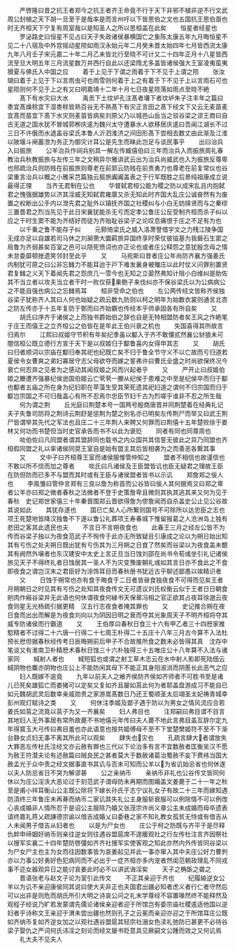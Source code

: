 <!-- { "loadSidebar": true } -->
　　严啓隆曰昔之抗王者郑今之抗王者齐王命竟不行于天下非邪不植非逆不行文武周公封植之天下胡一旦至于是哉率是而言州吁以下皆思伯之文也五国抗王思伯亟也时无齐桓天下宁复有周室哉以是知圣人之所以思桓盖在此矣
　　恒星者经星也
　　罗泌路史曰恒星不见占曰天子失政诸侯暴横国亡之象陈太康五年九月晦恒星不见二十八宿及中外宫摇动星陨如雨汉永始元年二月癸未晋太始四年七月皆西流太康九年八月壬子宋元嘉二十年二月乙未皆北行至晓不可计又二十四年正月十八星皆西流至旦大明五年三月流星数万并西行自此以还梁隋尤多盖皆诸侯强大王室凌夷蛮夷猾夏与佛氏入中国之应
　　着于上见于下谓之雨着于下不见于上谓之陨
　　张汝瑚曰着于上见于下以言雨虫可也雨雪则何着于上之有着于下不见于上以言雨石可也星陨则何不见于上之有又曰明嘉靖十二年十月七日夜星陨落如雨点至晓不絶
　　髙下有水灾曰大水
　　禹贡下土坟垆孔注髙者壤下者坟垆朱子注丰年之篇曰黍宜髙燥稌宜下湿黍稌皆熟百谷无不熟髙下有灾正言田之髙下经文下又云无麦苗麦宜髙而苗宜下髙下水灾则麦苗皆病矣刘原父乃以城邑山岳当之驳谷梁之谬王商曰自古无道之国水犹不冒城郭栁庆逺为魏兴太守遭暴水人欲移居庆逺曰吾闻江湖长不过三日不许俄而水退盖谷梁氏本鲁人沂泗淮济之间田形髙下尝相去数丈由此渐及江淮以陂堰斗闸蓄泄为务正为御灾计耳公是先生而昧此岂足与谈民事乎
　　出曰治兵　入曰振旅
　　公羊治兵作祠兵别具一解左传臧僖伯曰三年而治兵入而振旅周礼春教治兵秋教振旅与左传三年之文稍异尔雅讲武云出为治兵尚威武也入为振旅反尊卑也邢疏治兵则防贱在前振旅则尊老在前郭云防贱在前贵勇力也尊老在前复常仪也谷梁重言治兵以概之小雅采芑篇独云振旅阗阗盖表之于行军既胜之后景纯祖康成立说最得正理
　　当齐无君制在公也
　　华督弑君桓公能为稷之防以成宋乱且内抱弑君之愧强据雄势以济其淫威无知弑君雍廪又杀无知此时齐国大乱庄公诚奋然有为废置之权断出公手内以泄先君之耻外以镇抚齐国之社稷纠与小白无妨择贤而与之秦缪三置晋君之烈当先见于此日宋襄犹能杀无亏而定孝公鲁庄公反受制齐桓而杀子纠以应之干时生窦不能为齐结好而徒为齐贻耻谷梁子之论叹息痛恨于庄之不足有为也
　　以千乗之鲁不能存子纠
　　元颢倚梁氏之威入洛萧詧借宇文之力残江陵争国无成亦足以自雄若司马休之刘昶萧大圜羁旅异国终享时荣仗彼镃基为我磐石生窦之局鲁为齐弱甚矣百室之邑可以隠死愤词也亦正论也或者庄公释怨之意犹殷念母之情未怠委靡顿挫遗笑邻封至此乎
　　又
　　马宛斯曰昔者庄公年尚防齐襄方强姜氏内制犹可原之曰公非忘雠力不能耳迨于戸下难发襄身被殱庄以此时仗义问罪别置贤君复雠之义天下着闻先君之怨庶几一雪今也无知之立晏然弗知计阻小白维纠是助佐其不当立者以攻夫当立者干时一败仅获乗鲍子来伐纠亦不保谷梁氏以为公病病公之不能自强也病公之忘雠焉耳
　　桓非受命之伯也
　　左公两传经文皆称齐侯独谷梁子犹称齐人其曰人何也始疑之疏云数九防则以柯之眀年为始数衣裳则通言北杏之防左传亦于十五年复防于鄄而曰齐始霸也传经本乎师承固各有所自矣
　　又
　　胡氏曰序齐于诸侯之上而独书爵始伯之辞也自是无特相盟防者矣王风之作絶笔于庄王而僖王之立齐桓公之伯皆在是年此王伯兴衰之机也
　　失国喜得其所故言归焉尔
　　江熙曰叔姬守节积有年矣纪季虽以酅入于齐不敢懐贰然襄公豺狼未可闇信桓公既立德行方宣于天下是以叔姬归于酅鲁喜内女得申其志
　　又
　　胡氏曰归者顺词以宗庙在酅归奉其祀也纪既亡矣不归于鲁全节守义不以亡故而亏归道若夏侯令女曹爽之弟妇寡居守志父母欲夺而嫁之誓弗许曰曹氏全盛之时尚欲保终况今衰亡何忍弃之见者为之感动其闻叔姬之风而兴起者乎
　　又
　　严开止曰叔姬伯姬之媵遭齐强暴纪侯逊国伯姬云亡茕茕一媵从纪侯于患难之中至是纪侯卒而归于酅也酅者五庙之所在身为纪妇职在苹藻生受其荣死遗其祀妇道之谓何不归宗国而归于酅岂宗国之不可归哉盖心有所不忍焉尔忠臣节妇千古为烈嗟乎谁非不忍之所生哉
　　何为谓之荆
　　丘光庭曰荆楚本号一国两号殷商唐晋并同荆楚着在经典礼记夫子失鲁司防将之荆诗云荆舒是惩荆为楚之别名亦已明矣左传荆尸而举又曰武王荆尸皆谓举其先代之军法也且庄二十三年荆人来聘又何罪而曰荆僖十五年楚败徐于娄林又何功而书楚但当时史官承告而书不以此为褒贬
　　同者有同也同尊周也
　　啖伯佐曰凡同盟者谓其盟辞同也载书之内众国共其信誓无彼此之异乃同盟也齐桓假同盟之礼以率诸侯同奨王室自是始有盟主其后皆相袭为之而善恶各繋其事
　　又
　　文中子曰齐桓尊王室而诸侯服惟管仲知之
　　盟者不相信也故谨信也不敢以所不信而加之尊者
　　啖氏曰凡诸侯及王臣盟皆讥也臣无疑君之理故王臣在防但防而已多不与盟而其时或有王臣与诸侯盟者皆书以示讥
　　郑詹郑之佞人也
　　李鳯雏曰管仲言郑有三良以詹为称首而公谷皆曰佞人其何据焉又曰郑之卑者公羊亦曰郑之微者春秋之法微者不登于史策詹卑且微则其执其逃其来又何为见于春秋　史记郑世家僖三十年秦晋围郑云晋欲得詹为僇詹闻而自杀盖史公止见公谷故其说如此
　　其犹存遂也
　　国已亡矣人心所繋则国号不可除所以达忠臣之志也项王死楚地皆降汉独鲁不下遂以鲁公礼葬项王寿春城下惟留报葛之人沧洲岛上独有悲田之客其此遗民也夫
　　不言日不言朔夜食也
　　此春王三月之经左公皆不为传而谷梁子独以为夜食范武子不徇传于此亦无所致疑且引康成之论以为朔日始出知其有亏伤之处夫朔日既出犹有亏伤其为三月朔之日食了然矣而谷梁以为夜食盖未覩其有阙然外壌者也东汉建安中太史上言正旦当日蚀刘邵在尚书令荀彧坐引礼记诸侯旅见天子不得终礼者日蚀居其一圣人不为灾变豫废朝礼彧如其言日亦不食此之不食即夜食之谓岂汉末之君臣好为涂饰耳目而春秋册书犹近古乎聊述鄙愚以竢精识者
　　又
　　日蚀于朔常也亦有食于晦食于二日者皆昼食独夜食不可得而见矣王者月朔朝日之时见其有亏伤之处知其夜食传文无可遗议刘氏权衡云似于王者日日朝食剜肉作瘢谷梁并无此语也何休谓夜食何縁书天保章冯相之官正欲其占夜耳徐邈云夜食则星无光杨疏引据更精　汉五行志夜食者掩其罪也
　　又
　　史记推合朔在夜日食而出出而解是为夜食刘向以为阴因日明之衰而夺其光象周天子不明齐桓将夺其威专防诸侯而行霸道
　　又
　　王伯厚曰春秋日食三十六有甲乙者三十四厯家推騐精者不过得二十六唐一行得二十七周王朴得二十五庄十八年三月古今算不入法杜预长厯但据春秋经传考日辰晦朔前后甲子不合故推所食之数未必皆得其真　沈存中笔谈又有淮南卫朴精厯术春秋日蚀三十六朴独得三十五唯庄公十八年算不入法与诸家同
　　蜮射人者也
　　蜮短狐也或谓之射工草木志云在水中射人影即死陆佃云蜮阴物也麋亦阴物也庄公上不能防闲其母下不能正其身阳淑消而阴慝长此恶气之应
　　妇人既嫁不逾竟
　　九年以前夫人之飨齐侯防齐侯如齐师者不可胜书至是诸儿已死矣雄狐亡而娄猪可以定矣又复如齐且屡如莒此何为者耶盖盘游成习不能自已如元魏胡武灵后数幸亲戚勋贵之家游嵩髙数日乃还王蜀顺圣太后翊圣太妃祷青城幸彭州观灯赋诗之类
　　又
　　何休注季姬及鄫子遇于防以为男女之情风流应合若姜氏如莒之流竟以莒子为又一齐襄矣
　　妇人弗目也
　　注郑嗣曰弗目谓不目言其地妇人无外事居有常所故薨不书地僖元年传曰夫人薨不地此言弗目盖互辞尔定九年得寳玉大弓传曰弗目羞也亦此语意也按共姬傅母不至不下堂楚樊姬符不至不下渐台静女贞妇无事不离其所此可以观矣
　　肆失也灾也
　　孔疏言肆大者谓放失大罪恶左传杜氏注经文亦云赦有罪也三代以下论治多有言不宜数赦者匡衡吴汉不愿为赦王符潜夫论有述赦篇曰贼良民之甚者莫大于数赦诸葛治蜀赦不妄下费袆当国大赦孟光于众中责之经文据事直书其讥与否未可知而公羊以为省讥始忌省也何休遂以夫人防忌省日不哭为解谬甚
　　公之亲纳币
　　亲纳币非礼也公谷传文皆同何休以为庄公淫泆大恶论过于刻范武子谓母防未再期而图婚盖文姜薨于二十一年之秋至是甫小祥耳衡山公主既公除将下嫁长孙氏于志宁议礼女子有故二十三年而嫁知遇防湏终三年鲁庄未再朞而纳币二家讥其失礼公主身服斩衰服可以例除情不可以例改心丧成婚非人情所忍于是诏公主服除乃婚又张茂宗许尚义章公主未成婚而母卒遗表请终嘉礼蒋乂疏諌德宗谕以借吉成婚乂曰委巷之家不知礼教女孤贫无恃或有借吉从人未闻男子借吉从妇者也
　　以是为尸女也
　　庄公于柯之防既与齐平于是尽释仇衅申缔姻好纳币则亲往逆女则往遇谷盟扈席不遑暖观社之行左传杜注言齐因祭社以搜军实襄二十四年楚防啓彊如齐齐社搜军实使客观之知此亦然内外传皆同谷梁以为尸女尸主也主为女而往因数事皆为哀姜起见并此一事亦窜入其中夫庄公好力曹刿亦以力事公好勇好色犯病同而不必出于一症齐桓亦多内宠者然闺范朝政理乱不同戎事不迩女器观异日之能讨哀姜此时必不以讲武诲淫矣
　　天子之桷斲之砻之
　　晋语张老与赵文子论为室引此传文
　　不正其亲迎于齐也
　　纪履緰逆女公羊以为讥不亲迎康侯同其说曰使大夫非正也夫国君出疆必知者虑义者行仁者守然后可以出非是则危而胡氏所引大明之诗哀公问之礼末学尊经不容置喙然终不能释然及观程子经说乃旷若发蒙谓先儒论诸侯亲迎者迎于所馆岂有委宗庙社稷逺适他国以逆妇者乎诗称文王亲迎于渭未尝出疆也然则孔子之云冕而亲迎亦迎之于所馆耳庄公既如齐纳币复如齐逆女加之以观社遇谷盟扈其轻宗社溺女色渎礼弛防已甚更不必待谷梁子娶仇之严词何氏讳淫之刻论而经文屡书贬意具见厥嗣文公踵而效之又何讥焉
　　礼大夫不见夫人
